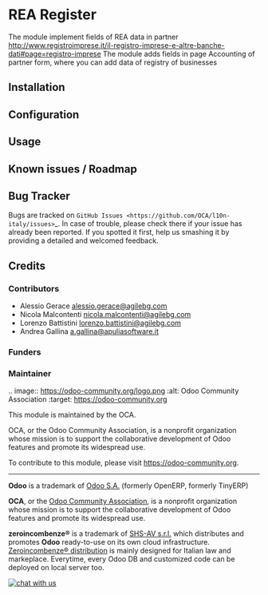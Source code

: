REA Register
============

The module implement fields of REA data in partner
http://www.registroimprese.it/il-registro-imprese-e-altre-banche-dati#page=registro-imprese
The module adds fields in page Accounting of partner form, where you can
add data of registry of businesses

Installation
------------



Configuration
-------------


Usage
-----



Known issues / Roadmap
----------------------



Bug Tracker
-----------



Bugs are tracked on `GitHub Issues
<https://github.com/OCA/l10n-italy/issues>`_. In case of trouble, please
check there if your issue has already been reported. If you spotted it first,
help us smashing it by providing a detailed and welcomed feedback.


Credits
-------


### Contributors

* Alessio Gerace <alessio.gerace@agilebg.com>
* Nicola Malcontenti <nicola.malcontenti@agilebg.com>
* Lorenzo Battistini <lorenzo.battistini@agilebg.com>
* Andrea Gallina <a.gallina@apuliasoftware.it>

### Funders

### Maintainer


.. image:: https://odoo-community.org/logo.png
   :alt: Odoo Community Association
   :target: https://odoo-community.org

This module is maintained by the OCA.

OCA, or the Odoo Community Association, is a nonprofit organization whose mission is to support the collaborative development of Odoo features and
promote its widespread use.

To contribute to this module, please visit https://odoo-community.org.

[//]: # (copyright)

----

**Odoo** is a trademark of [Odoo S.A.](https://www.odoo.com/) (formerly OpenERP, formerly TinyERP)

**OCA**, or the [Odoo Community Association](http://odoo-community.org/), is a nonprofit organization whose
mission is to support the collaborative development of Odoo features and
promote its widespread use.

**zeroincombenze®** is a trademark of [SHS-AV s.r.l.](http://www.shs-av.com/)
which distributes and promotes **Odoo** ready-to-use on its own cloud infrastructure.
[Zeroincombenze® distribution](http://wiki.zeroincombenze.org/en/Odoo)
is mainly designed for Italian law and markeplace.
Everytime, every Odoo DB and customized code can be deployed on local server too.

[//]: # (end copyright)

[//]: # (addons)

[//]: # (end addons)

[![chat with us](https://www.shs-av.com/wp-content/chat_with_us.gif)](https://tawk.to/85d4f6e06e68dd4e358797643fe5ee67540e408b)
